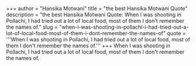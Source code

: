 +++
author = "Hansika Motwani"
title = "the best Hansika Motwani Quote"
description = "the best Hansika Motwani Quote: When I was shooting in Pollachi, I had tried out a lot of local food, most of them I don't remember the names of."
slug = "when-i-was-shooting-in-pollachi-i-had-tried-out-a-lot-of-local-food-most-of-them-i-dont-remember-the-names-of"
quote = '''When I was shooting in Pollachi, I had tried out a lot of local food, most of them I don't remember the names of.'''
+++
When I was shooting in Pollachi, I had tried out a lot of local food, most of them I don't remember the names of.
